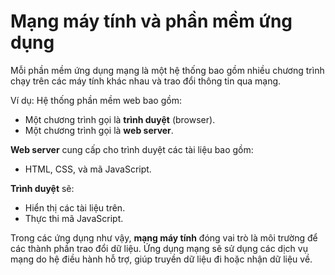 # Mạng máy tính và phần mềm ứng dụng

Mỗi phần mềm ứng dụng mạng là một hệ thống bao gồm nhiều chương trình chạy trên các máy tính khác nhau và trao đổi thông tin qua mạng.

Ví dụ: Hệ thống phần mềm web bao gồm:
- Một chương trình gọi là **trình duyệt** (browser).
- Một chương trình gọi là **web server**.

**Web server** cung cấp cho trình duyệt các tài liệu bao gồm:
- HTML, CSS, và mã JavaScript.

**Trình duyệt** sẽ:
- Hiển thị các tài liệu trên.
- Thực thi mã JavaScript.

Trong các ứng dụng như vậy, **mạng máy tính** đóng vai trò là môi trường để các thành phần trao đổi dữ liệu. Ứng dụng mạng sẽ sử dụng các dịch vụ mạng do hệ điều hành hỗ trợ, giúp truyền dữ liệu đi hoặc nhận dữ liệu về.
